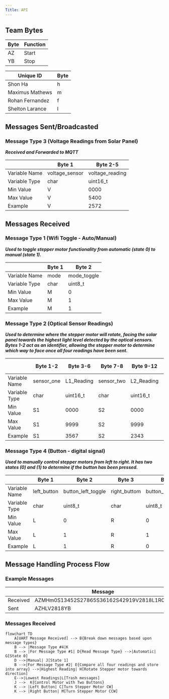 ```yaml
---
Title: API
---
```

## Team Bytes
| Byte | Function |
|----|-------|
| AZ | Start |
| YB | Stop  |

| Unique ID | Byte |
|-----|-----|
|Shon Ha| h |
|Maximus Mathews|m|
|Rohan Fernandez|f|
|Shelton Larance|l|

## Messages Sent/Broadcasted
### Message Type 3 (Voltage Readings from Solar Panel)

<b><i>Received and Forwarded to MQTT</i></b>

|               | Byte 1         | Byte 2-5        |
|---------------|----------------|-----------------|
| Variable Name | voltage_sensor | voltage_reading |
| Variable Type | char           | uint16_t           |
| Min Value     | V              | 0000           |
| Max Value     | V              | 5400           |
| Example       | V              | 2572           |

## Messages Received
### Message Type 1 (Wifi Toggle - Auto/Manual)

<b><i>Used to toggle stepper motor functionality from automatic (state 0) to manual (state 1).</i></b>

|               | Byte 1      | Byte 2 |
|---------------|-------------|--------|
| Variable Name | mode | mode_toggle |  
| Variable Type | char    |  uint8_t| 
| Min Value     | M           |   0|
| Max Value     | M           |   1|
| Example       | M           |   1|

### Message Type 2 (Optical Sensor Readings)

<b><i>Used to determine where the stepper motor will rotate, facing the solar panel towards the highest light level detected by the optical sensors. Bytes 1-2 act as an identifier, allowing the stepper motor to determine which way to face once all four readings have been sent.</i></b>

|               | Byte 1-2   | Byte 3-6   | Byte 7-8   | Byte 9-12  | Byte 13-14   | Byte 15-18 | Byte 19-20  | Byte 21-24 |
|---------------|------------|------------|------------|------------|--------------|------------|-------------|------------|
| Variable Name | sensor_one | L1_Reading | sensor_two | L2_Reading | sensor_three | L3_Reading | sensor_four | L4_Reading |
| Variable Type | char       | uint16_t      | char       | uint16_t      | char         | uint16_t      | char        | uint16_t      |
| Min Value     | S1         | 0000          | S2         | 0000          | S3           | 0000          | S4          | 0000          |
| Max Value     | S1         | 9999       | S2         | 9999       | S3           | 9999       | S4          | 9999       |
| Example       | S1         | 3567       | S2         | 2343       | S3           | 1232       | S4          | 2142       |

### Message Type 4 (Button - digital signal)

<b><i>Used to manually control stepper motors from left to right. It has two states (0) and (1) to determine if the button has been pressed.</i></b>

|               | Byte 1      | Byte 2       | Byte 3 | Byte 4 |
|---------------|-------------|--------------|--------|--------|
| Variable Name | left_button | button_left_toggle |right_buttom| button_right_toggle|
| Variable Type | char     | uint8_t      | char| uint8_t
| Min Value     | L           | 0            | R|0|
| Max Value     | L           | 1            |R|1|
| Example       | L           | 1            |R|0|

## Message Handling Process Flow
### Example Messages
|    | Message |
|-----|--------|
|Received| AZMHm0S13452S27865S36162S42919V2818L1R0YB|
|Sent| AZHLV2818YB |
### Messages Received

```mermaid
flowchart TD
    A[UART Message Received] --> B{Break down messages based upon message types}
    B --> |Message Type #4|K
    B --> |For Message Type #1| D{Read Message Type} -->|Automatic| G[State 0] 
    D -->|Manual| J[State 1]
    B -->|For Message Type #2| E{Compare all four readings and store into array} -->|Highest Reading| H[Rotate Stepper motor towards direction]
    E-->|Lowest Readings|L[Trash messages]
    J -->  K{Control Motor with Two Buttons}
    K --> |Left Button| C[Turn Stepper Motor CW]
    K --> |Right Button| M[Turn Stepper Motor CCW]
```
